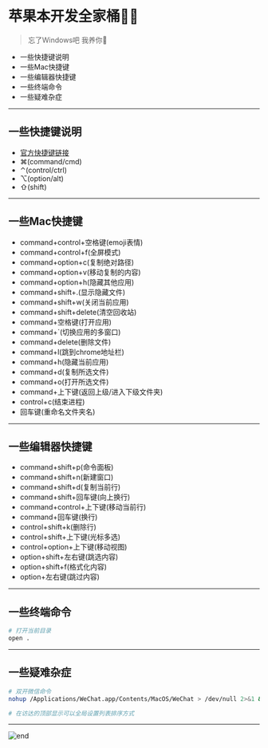 
# **苹果本开发全家桶👨‍💻**
>忘了Windows吧 我养你🥰  
* 一些快捷键说明
* 一些Mac快捷键
* 一些编辑器快捷键
* 一些终端命令
* 一些疑难杂症

------
## **一些快捷键说明**
* [官方快捷键链接](https://support.apple.com/zh-cn/HT201236)
* ⌘(command/cmd)
* ⌃(control/ctrl)
* ⌥(option/alt)
* ⇧(shift)

------
## **一些Mac快捷键**
* command+control+空格键(emoji表情)
* command+control+f(全屏模式)
* command+option+c(复制绝对路径)
* command+option+v(移动复制的内容)
* command+option+h(隐藏其他应用)
* command+shift+.(显示隐藏文件)
* command+shift+w(关闭当前应用)
* command+shift+delete(清空回收站)
* command+空格键(打开应用)
* command+`(切换应用的多窗口)
* command+delete(删除文件)
* command+l(跳到chrome地址栏)
* command+h(隐藏当前应用)
* command+d(复制所选文件)
* command+o(打开所选文件)
* command+上下键(返回上级/进入下级文件夹)
* control+c(结束进程)
* 回车键(重命名文件夹名)

------
## **一些编辑器快捷键**
* command+shift+p(命令面板)
* command+shift+n(新建窗口)
* command+shift+d(复制当前行)
* command+shift+回车键(向上换行)
* command+control+上下键(移动当前行)
* command+回车键(换行)
* control+shift+k(删除行)
* control+shift+上下键(光标多选)
* control+option+上下键(移动视图)
* option+shift+左右键(跳选内容)
* option+shift+f(格式化内容)
* option+左右键(跳过内容)

------
## **一些终端命令**

```bash
# 打开当前目录
open .
```

------
## **一些疑难杂症**

```bash
# 双开微信命令
nohup /Applications/WeChat.app/Contents/MacOS/WeChat > /dev/null 2>&1 &
```

```bash
# 在访达的顶部显示可以全局设置列表排序方式
```

------
![end](https://gitee.com/techpang/img_emoji_libs/raw/master/img_bed/markdown_images/end.jpg '富婆加我吧不想努力了')

